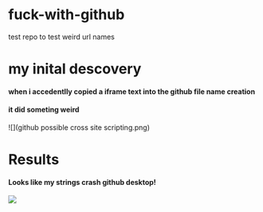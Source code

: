 # fuck-with-github
test repo to test weird url names

# my inital descovery 
#### when i accedentlly copied a iframe text into the github file name creation
#### it did someting weird
![](github possible cross site scripting.png)

# Results
#### Looks like my strings crash github desktop!
![](https://i.postimg.cc/NMbyBW7C/Screenshot-6.png)
